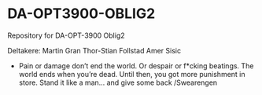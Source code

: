 # DA-OPT3900-OBLIG2
Repository for DA-OPT-3900 Oblig2

Deltakere:
Martin Gran
Thor-Stian Follstad
Amer Sisic

- Pain or damage don’t end the world. Or despair or f*cking beatings. The world ends when you’re dead. Until then, you got more punishment in store. Stand it like a man… and give some back
/Swearengen
